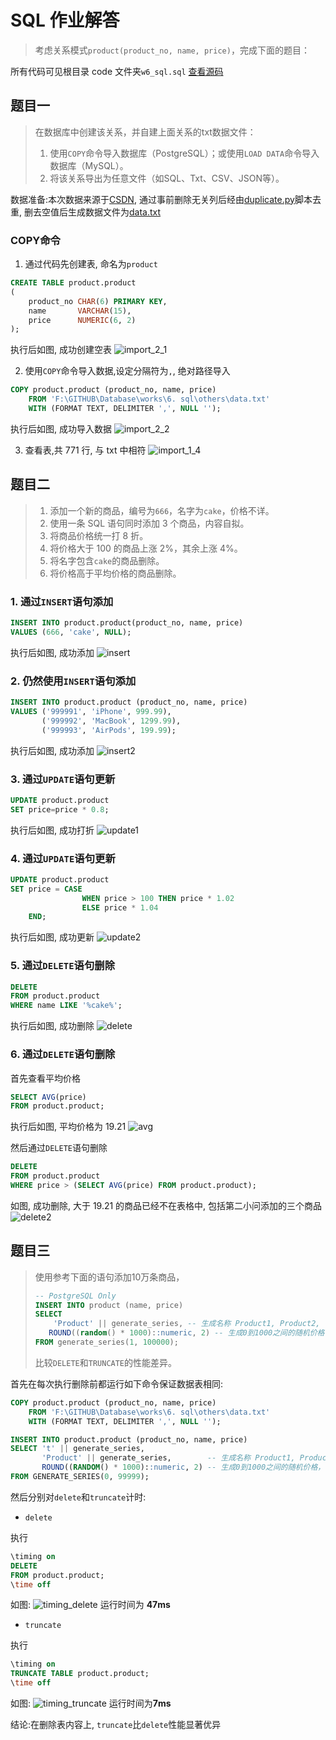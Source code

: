 # SQL 作业解答

> 考虑关系模式`product(product_no, name, price)`，完成下面的题目：

所有代码可见根目录 code 文件夹`w6_sql.sql` [查看源码](/code/w6_sql.sql)

## 题目一

>在数据库中创建该关系，并自建上面关系的txt数据文件：
>
>1. 使用`COPY`命令导入数据库（PostgreSQL）；或使用`LOAD DATA`命令导入数据库（MySQL）。
>2. 将该关系导出为任意文件（如SQL、Txt、CSV、JSON等）。

数据准备:本次数据来源于[CSDN](https://blog.csdn.net/qq_52213943/article/details/124496420), 通过事前删除无关列后经由[duplicate.py](./code/duplicate.py)脚本去重, 删去空值后生成数据文件为[data.txt](./others/data.txt)

<!-- ### 关系创建

1. 首先选择 university 数据库,右键菜单中选择`New`->`Schema`
   ![schema1](others/schema1.png)

2. 在弹出的对话框中`Name`处输入`product`，然后点击`OK`即创建成功
   ![schema2](others/schema2.png)

### 方法 1

1. 在之前创建好的`product`关系上右键菜单中选择`Import/Export`->`Import Data from File(s)`
   ![import_1_1](others/import_1_1.png)

2. 在弹出的对话框找到之前创建好的`data.txt`文件, 点击`OK`
   ![import_1_2](others/import_1_2.png)

3. 根据题目要求命名 Table 为`product`, 然后更改对应列名以及数据类型, 然后`OK`
   ![import_1_3](others/import_1_3.png)

4. 如图, 导入成功, 共 771 行, 与 txt 中相符
   ![import_1_4](others/import_1_4.png) -->

### COPY命令

1. 通过代码先创建表, 命名为`product`

```sql
CREATE TABLE product.product
(
    product_no CHAR(6) PRIMARY KEY,
    name       VARCHAR(15),
    price      NUMERIC(6, 2)
);
```

执行后如图, 成功创建空表
![import_2_1](others/import_2_1.png)

2. 使用`COPY`命令导入数据,设定分隔符为`,`, 绝对路径导入

```sql
COPY product.product (product_no, name, price)
    FROM 'F:\GITHUB\Database\works\6. sql\others\data.txt'
    WITH (FORMAT TEXT, DELIMITER ',', NULL '');
```

执行后如图, 成功导入数据
![import_2_2](others/import_2_2.png)

3.  查看表,共 771 行, 与 txt 中相符
   ![import_1_4](others/import_1_4.png)

## 题目二

> 1. 添加一个新的商品，编号为`666`，名字为`cake`，价格不详。
> 2. 使用一条 SQL 语句同时添加 3 个商品，内容自拟。
> 3. 将商品价格统一打 8 折。
> 4. 将价格大于 100 的商品上涨 2%，其余上涨 4%。
> 5. 将名字包含`cake`的商品删除。
> 6. 将价格高于平均价格的商品删除。

### 1. 通过`INSERT`语句添加

```sql
INSERT INTO product.product(product_no, name, price)
VALUES (666, 'cake', NULL);
```

执行后如图, 成功添加
![insert](others/insert.png)

### 2. 仍然使用`INSERT`语句添加

```sql
INSERT INTO product.product (product_no, name, price)
VALUES ('999991', 'iPhone', 999.99),
       ('999992', 'MacBook', 1299.99),
       ('999993', 'AirPods', 199.99);
```

执行后如图, 成功添加
![insert2](others/insert2.png)

### 3. 通过`UPDATE`语句更新

```sql
UPDATE product.product
SET price=price * 0.8;
```

执行后如图, 成功打折
![update1](others/update1.png)

### 4. 通过`UPDATE`语句更新

```sql
UPDATE product.product
SET price = CASE
                WHEN price > 100 THEN price * 1.02
                ELSE price * 1.04
    END;
```

执行后如图, 成功更新
![update2](others/update2.png)

### 5. 通过`DELETE`语句删除

```sql
DELETE
FROM product.product
WHERE name LIKE '%cake%';
```

执行后如图, 成功删除
![delete](others/delete.png)

### 6. 通过`DELETE`语句删除

首先查看平均价格

```sql
SELECT AVG(price)
FROM product.product;
```

执行后如图, 平均价格为 19.21
![avg](others/avg.png)

然后通过`DELETE`语句删除

```sql
DELETE
FROM product.product
WHERE price > (SELECT AVG(price) FROM product.product);
```

如图, 成功删除, 大于 19.21 的商品已经不在表格中, 包括第二小问添加的三个商品
![delete2](others/delete2.png)

## 题目三

> 使用参考下面的语句添加10万条商品，
> 
> ```sql
> -- PostgreSQL Only
> INSERT INTO product (name, price)
> SELECT
>     'Product' || generate_series, -- 生成名称 Product1, Product2, ...
>    ROUND((random() * 1000)::numeric, 2) -- 生成0到1000之间的随机价格，保留2位小数
> FROM generate_series(1, 100000);
> ```
> 
> 比较`DELETE`和`TRUNCATE`的性能差异。

首先在每次执行删除前都运行如下命令保证数据表相同:
```sql
COPY product.product (product_no, name, price)
    FROM 'F:\GITHUB\Database\works\6. sql\others\data.txt'
    WITH (FORMAT TEXT, DELIMITER ',', NULL '');

INSERT INTO product.product (product_no, name, price)
SELECT 't' || generate_series,
       'Product' || generate_series,        -- 生成名称 Product1, Product2, ...
       ROUND((RANDOM() * 1000)::numeric, 2) -- 生成0到1000之间的随机价格，保留2位小数
FROM GENERATE_SERIES(0, 99999);
```

然后分别对`delete`和`truncate`计时:

- `delete`

执行
```sql
\timing on
DELETE
FROM product.product;
\time off
```
如图:
![timing_delete](others/timing_delete.png)
运行时间为 **47ms**

- `truncate`

执行
```sql
\timing on
TRUNCATE TABLE product.product;
\time off
```
如图:
![timing_truncate](others/timing_truncate.png)
运行时间为**7ms**

结论:在删除表内容上, `truncate`比`delete`性能显著优异
